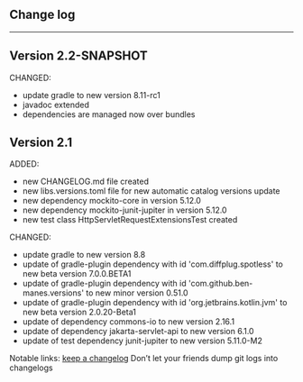 ## Change log
----------------------

Version 2.2-SNAPSHOT
-------------

CHANGED:

- update gradle to new version 8.11-rc1
- javadoc extended
- dependencies are managed now over bundles

Version 2.1
-------------

ADDED:

- new CHANGELOG.md file created
- new libs.versions.toml file for new automatic catalog versions update
- new dependency mockito-core in version 5.12.0
- new dependency mockito-junit-jupiter in version 5.12.0
- new test class HttpServletRequestExtensionsTest created

CHANGED:

- update gradle to new version 8.8
- update of gradle-plugin dependency with id 'com.diffplug.spotless' to new beta version 7.0.0.BETA1
- update of gradle-plugin dependency with id 'com.github.ben-manes.versions' to new minor version 0.51.0
- update of gradle-plugin dependency with id 'org.jetbrains.kotlin.jvm' to new beta version 2.0.20-Beta1
- update of dependency commons-io to new version 2.16.1
- update of dependency jakarta-servlet-api to new version 6.1.0
- update of test dependency junit-jupiter to new version 5.11.0-M2

Notable links:
[keep a changelog](http://keepachangelog.com/en/1.0.0/) Don’t let your friends dump git logs into
changelogs
